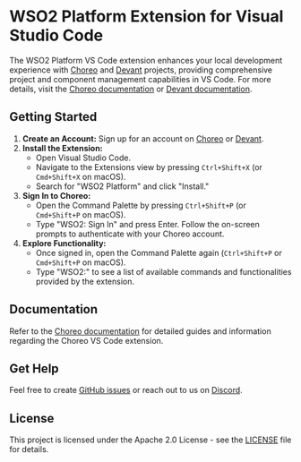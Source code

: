 # WSO2 Platform Extension for Visual Studio Code

The WSO2 Platform VS Code extension enhances your local development experience with [Choreo](https://wso2.com/choreo/) and [Devant](https://devant.wso2.com/) projects, providing comprehensive project and component management capabilities in VS Code. For more details, visit the [Choreo documentation](https://wso2.com/choreo/docs/) or [Devant documentation](https://wso2.com/devant/docs/).


## Getting Started

1.  **Create an Account:** Sign up for an account on [Choreo](https://console.choreo.dev/) or [Devant](https://console.devant.dev/).
2.  **Install the Extension:**
    * Open Visual Studio Code.
    * Navigate to the Extensions view by pressing `Ctrl+Shift+X` (or `Cmd+Shift+X` on macOS).
    * Search for "WSO2 Platform" and click "Install."
3.  **Sign In to Choreo:**
    * Open the Command Palette by pressing `Ctrl+Shift+P` (or `Cmd+Shift+P` on macOS).
    * Type "WSO2: Sign In" and press Enter. Follow the on-screen prompts to authenticate with your Choreo account.
4.  **Explore Functionality:**
    * Once signed in, open the Command Palette again (`Ctrl+Shift+P` or `Cmd+Shift+P` on macOS).
    * Type "WSO2:" to see a list of available commands and functionalities provided by the extension.

## Documentation

Refer to the [Choreo documentation](https://wso2.com/choreo/docs/develop-components/develop-components-using-vs-code/) for detailed guides and information regarding the Choreo VS Code extension.

## Get Help

Feel free to create [GitHub issues](https://github.com/wso2/choreo-vscode/issues) or reach out to us on [Discord](https://discord.com/invite/wso2).

## License

This project is licensed under the Apache 2.0 License - see the [LICENSE](LICENSE) file for details.